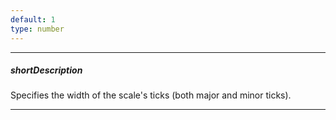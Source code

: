 ```yaml
---
default: 1
type: number
---
```

---
##### shortDescription
Specifies the width of the scale's ticks (both major and minor ticks).

---
